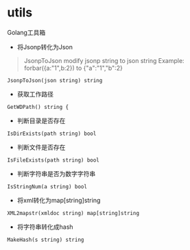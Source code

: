 # utils
Golang工具箱

* 将Jsonp转化为Json
>JsonpToJson modify jsonp string to json string
>Example: forbar({a:"1",b:2}) to {"a":"1","b":2}
```Golang
JsonpToJson(json string) string
```

* 获取工作路径
```Golang
GetWDPath() string {
```

* 判断目录是否存在
```Golang
IsDirExists(path string) bool
```

* 判断文件是否存在
```Golang
IsFileExists(path string) bool
```

* 判断字符串是否为数字字符串
```Golang
IsStringNum(a string) bool
```

* 将xml转化为map[string]string
```Golang
XML2mapstr(xmldoc string) map[string]string
```

* 将字符串转化成hash
```Golang
MakeHash(s string) string
```
